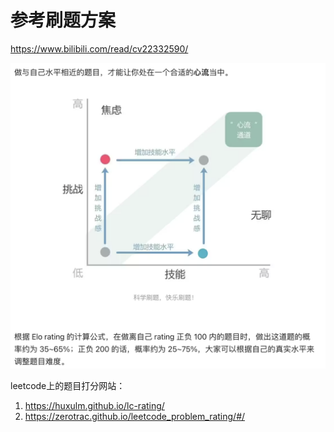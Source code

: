# 参考刷题方案

https://www.bilibili.com/read/cv22332590/



![image-20231202224111884](./images/cbfb63d8d2055b63a84612c23a07a3e9.png)



leetcode上的题目打分网站：

1. https://huxulm.github.io/lc-rating/
2. https://zerotrac.github.io/leetcode_problem_rating/#/